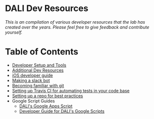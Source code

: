# DALI Dev Resources

###### This is an compilation of various developer resources that the lab has created over the years. Please feel free to give feedback and contribute yourself.

Table of Contents
=================

  * [Developer Setup and Tools](./dev-setup.md)
  * [Additional Dev Resources](./additional-resources.md)
  * [iOS developer guide](./ios_dev_guide.md)
  * [Making a slack bot](./slack_bot.md)
  * [Becoming familiar with git](https://github.com/dali-lab/gitivity)
  * [Setting up Travis CI for automating tests in your code base](./travis.md)
  * [Setting up a repo for best practices](./repo-setup.md)
  * Google Script Guides
    * [DALI's Google Apps Script](./googlescript.md)
    * [Developer Guide for DALI's Google Scripts](./googlescript-dev.md)
